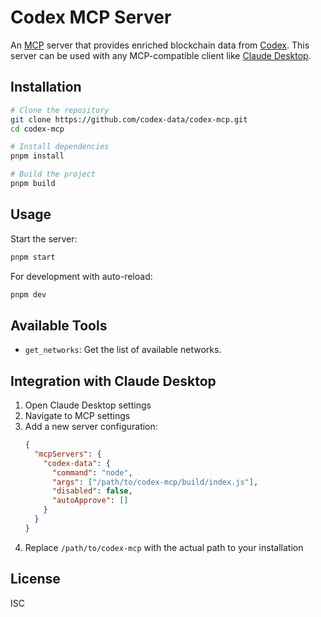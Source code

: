 # Codex MCP Server

An [MCP](https://modelcontextprotocol.org/) server that provides enriched blockchain data from [Codex](https://codex.io). This server can be used with any MCP-compatible client like [Claude Desktop](https://www.anthropic.com/news/claude-desktop).

## Installation

```bash
# Clone the repository
git clone https://github.com/codex-data/codex-mcp.git
cd codex-mcp

# Install dependencies
pnpm install

# Build the project
pnpm build
```

## Usage

Start the server:

```bash
pnpm start
```

For development with auto-reload:

```bash
pnpm dev
```

## Available Tools

- `get_networks`: Get the list of available networks.

## Integration with Claude Desktop

1. Open Claude Desktop settings
2. Navigate to MCP settings
3. Add a new server configuration:
   ```json
   {
     "mcpServers": {
       "codex-data": {
         "command": "node",
         "args": ["/path/to/codex-mcp/build/index.js"],
         "disabled": false,
         "autoApprove": []
       }
     }
   }
   ```
4. Replace `/path/to/codex-mcp` with the actual path to your installation

## License

ISC
